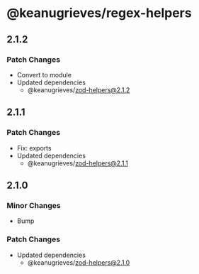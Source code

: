 # @keanugrieves/regex-helpers

## 2.1.2

### Patch Changes

- Convert to module
- Updated dependencies
  - @keanugrieves/zod-helpers@2.1.2

## 2.1.1

### Patch Changes

- Fix: exports
- Updated dependencies
  - @keanugrieves/zod-helpers@2.1.1

## 2.1.0

### Minor Changes

- Bump

### Patch Changes

- Updated dependencies
  - @keanugrieves/zod-helpers@2.1.0
